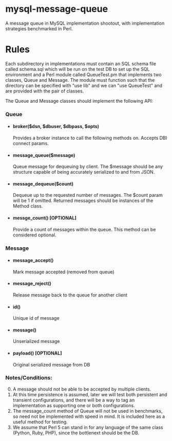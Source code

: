 mysql-message-queue
===================

A message queue in MySQL implementation shootout, with implementation
strategies benchmarked in Perl.

Rules
=====

Each subdirectory in implementations must contain an SQL schema file
called schema.sql which will be run on the test DB to set up the SQL
environment and a Perl module called QueueTest.pm that implements two
classes, Queue and Message. The module must function such that the
directory can be specified with "use lib" and we can "use QueueTest"
and are provided with the pair of classes.

The Queue and Message classes should implement the following API:

### Queue

* #### broker($dsn, $dbuser, $dbpass, $opts)
  Provides a broker instance to call the following methods on.
  Accepts DBI connect params.

* #### message_queue($message)
  Queue message for dequeuing by client. The $message should be
  any structure capable of being accurately serialized to and from
  JSON.

* #### message_dequeue($count)
  Dequeue up to the requested number of messages.  The $count param
  will be 1 if omitted.  Returned messages should be instances of
  the Method class.

* #### messge_count() [OPTIONAL]
  Provide a count of messages within the queue.  This method can be
  considered optional.


### Message

* #### message_accept()
  Mark message accepted (removed from queue)

* #### message_reject()
  Release message back to the queue for another client

* #### id()
  Unique id of message

* #### message()
  Unserialized message

* #### payload() [OPTIONAL]
  Original serialized message from DB

### Notes/Conditions:
0. A message should not be able to be accepted by multiple clients.
0. At this time persistence is assumed, later we will test both
   persistent and transient configurations, and there will be a way
   to tag an implementation as supporting one or both configurations.
0. The message_count method of Queue will not be used in benchmarks,
   so need not be implemented with speed in mind. It is included here
   as a useful method for testing.
0. We assume that Perl 5 can stand in for any language of the same
   class (Python, Ruby, PHP), since the bottlenext should be the DB.

